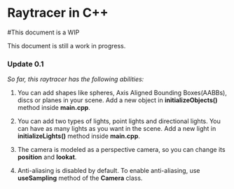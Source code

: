 
# Raytracer in C++

#This document is a WIP

This document is still a work in progress. 


### Update 0.1
*So far, this raytracer has the following abilities:*

1. You can add shapes like spheres, Axis Aligned Bounding Boxes(AABBs), discs or planes in your scene. Add a new object in **initializeObjects()** method inside **main.cpp**.

2. You can add two types of lights, point lights and directional lights. You can have as many lights as you want in the scene. Add a new light in **initializeLights()** method inside **main.cpp**.

3. The camera is modeled as a perspective camera, so you can change its **position** and **lookat**.

4. Anti-aliasing is disabled by default. To enable anti-aliasing, use **useSampling** method of the **Camera** class. 

